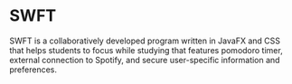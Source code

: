# SWFT
SWFT is a collaboratively developed program written in JavaFX and CSS that helps students to focus while studying that features pomodoro timer, external connection to Spotify, and secure user-specific information and preferences. 
